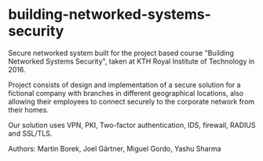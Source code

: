 # building-networked-systems-security

Secure networked system built for the project based course "Building Networked Systems Security", taken at KTH Royal Institute of Technology in 2016.

Project consists of design and implementation of a secure solution for a fictional company with branches in different geographical locations, also allowing their employees to connect securely to the corporate network from their homes.

Our solution uses VPN, PKI, Two-factor authentication, IDS, firewall, RADIUS and SSL/TLS.

Authors: Martin Borek, Joel Gärtner, Miguel Gordo, Yashu Sharma
